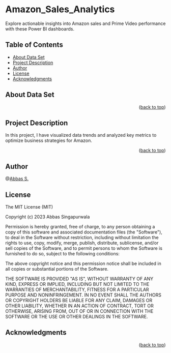 <a name="readme-top"></a>

# Amazon_Sales_Analytics
Explore actionable insights into Amazon sales and Prime Video performance with these Power BI dashboards. 

## Table of Contents
- [About Data Set](#about-data-set)
- [Project Description](#project-description)
- [Author](#author)
- [License](#license)
- [Acknowledgments](#acknowledgments)

## About Data Set

<p align="right">(<a href="#readme-top">back to top</a>)</p>

## Project Description
In this project, I have visualized data trends and analyzed key metrics to optimize business strategies for Amazon.

<p align="right">(<a href="#readme-top">back to top</a>)</p>

## Author
 @[Abbas S.](https://github.com/clkride)

## License
The MIT License (MIT)

Copyright (c) 2023 Abbas Singapurwala

Permission is hereby granted, free of charge, to any person obtaining
a copy of this software and associated documentation files (the
"Software"), to deal in the Software without restriction, including
without limitation the rights to use, copy, modify, merge, publish,
distribute, sublicense, and/or sell copies of the Software, and to
permit persons to whom the Software is furnished to do so, subject to
the following conditions:

The above copyright notice and this permission notice shall be
included in all copies or substantial portions of the Software.

THE SOFTWARE IS PROVIDED "AS IS", WITHOUT WARRANTY OF ANY KIND,
EXPRESS OR IMPLIED, INCLUDING BUT NOT LIMITED TO THE WARRANTIES OF
MERCHANTABILITY, FITNESS FOR A PARTICULAR PURPOSE AND
NONINFRINGEMENT. IN NO EVENT SHALL THE AUTHORS OR COPYRIGHT HOLDERS BE
LIABLE FOR ANY CLAIM, DAMAGES OR OTHER LIABILITY, WHETHER IN AN ACTION
OF CONTRACT, TORT OR OTHERWISE, ARISING FROM, OUT OF OR IN CONNECTION
WITH THE SOFTWARE OR THE USE OR OTHER DEALINGS IN THE SOFTWARE.

## Acknowledgments

<p align="right">(<a href="#readme-top">back to top</a>)</p>

